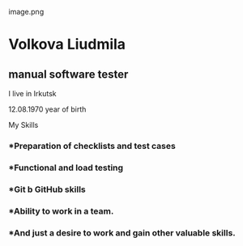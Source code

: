 image.png

# Volkova Liudmila

## manual software tester

I live in Irkutsk

12.08.1970 year of birth

My Skills

### *Preparation of checklists and test cases

### *Functional and load testing

### *Git b GitHub skills

### *Ability to work in a team.

### *And just a desire to work and gain other valuable skills.
